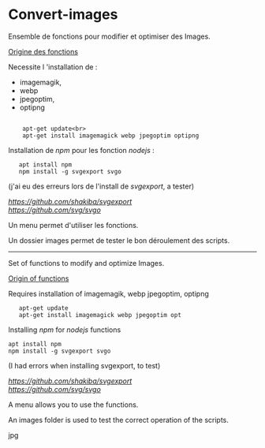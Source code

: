 # Convert-images

Ensemble de fonctions pour modifier et optimiser des Images.

[Origine des fonctions](https://css-tricks.com/converting-and-optimizing-images-from-the-command-line/)

Necessite l 'installation de :

* imagemagik, 
* webp 
* jpegoptim, 
* optipng

~~~~

    apt-get update<br>
    apt-get install imagemagick webp jpegoptim optipng
~~~~    
    

Installation de _npm_ pour les fonction _nodejs_ :
~~~~
   apt install npm
   npm install -g svgexport svgo 
~~~~
(j'ai eu des erreurs lors de l'install de _svgexport_, a tester)

_https://github.com/shakiba/svgexport_    
_https://github.com/svg/svgo_

Un menu permet d'utiliser les fonctions.

Un dossier images permet de tester le bon déroulement des scripts.

****

Set of functions to modify and optimize Images.

[Origin of functions](https://css-tricks.com/converting-and-optimizing-images-from-the-command-line/)

Requires installation of imagemagik, webp jpegoptim, optipng
~~~~
   apt-get update
   apt-get install imagemagick webp jpegoptim opt
~~~~
Installing _npm_ for _nodejs_ functions
~~~~
apt install npm
npm install -g svgexport svgo 
~~~~

(I had errors when installing svgexport, to test)

_https://github.com/shakiba/svgexport_    
_https://github.com/svg/svgo_

A menu allows you to use the functions.

An images folder is used to test the correct operation of the scripts.

jpg
